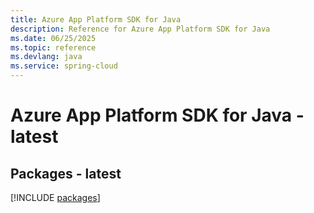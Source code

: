 ```yaml
---
title: Azure App Platform SDK for Java
description: Reference for Azure App Platform SDK for Java
ms.date: 06/25/2025
ms.topic: reference
ms.devlang: java
ms.service: spring-cloud
---
```

# Azure App Platform SDK for Java - latest
## Packages - latest
[!INCLUDE [packages](app-platform-index.md)]